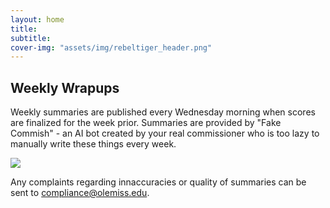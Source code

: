 ```yaml
---
layout: home
title: 
subtitle:
cover-img: "assets/img/rebeltiger_header.png"
---
```


## Weekly Wrapups

Weekly summaries are published every Wednesday morning when scores are finalized for the week prior.  Summaries are provided by "Fake Commish" - an AI bot created by your real commissioner who is too lazy to manually write these things every week.  

![](https://media.giphy.com/media/2S3Aj8OeKtf0c/giphy.gif)

Any complaints regarding innaccuracies or quality of summaries can be sent to compliance@olemiss.edu.
